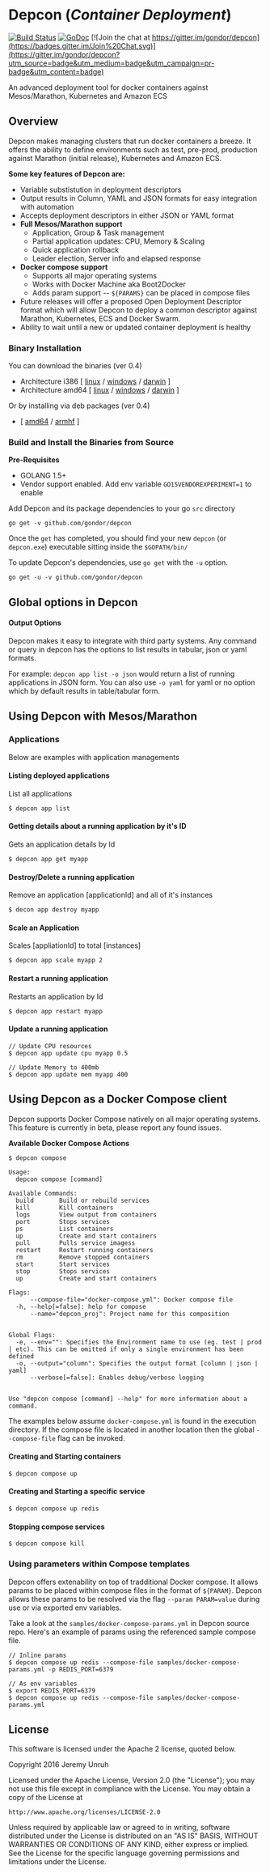 # Depcon (*Container Deployment*)

[![Build Status](https://travis-ci.org/gondor/depcon.svg)](https://travis-ci.org/gondor/depcon)  [![GoDoc](https://godoc.org/github.com/gondor/depcon?status.svg)](https://godoc.org/github.com/gondor/depcon) [![Join the chat at https://gitter.im/gondor/depcon](https://badges.gitter.im/Join%20Chat.svg)](https://gitter.im/gondor/depcon?utm_source=badge&utm_medium=badge&utm_campaign=pr-badge&utm_content=badge)

An advanced deployment tool for docker containers against Mesos/Marathon, Kubernetes and Amazon ECS

## Overview

Depcon makes managing clusters that run docker containers a breeze.  It offers the ability to define environments such as test, pre-prod, production against Marathon (initial release), Kubernetes and Amazon ECS.  

**Some key features of Depcon are:**
- Variable substistution in deployment descriptors
- Output results in Column, YAML and JSON formats for easy integration with automation
- Accepts deployment descriptors in either JSON or YAML format
- **Full Mesos/Marathon support**
  - Application, Group & Task management
  - Partial application updates: CPU, Memory & Scaling
  - Quick application rollback
  - Leader election, Server info and elapsed response
- **Docker compose support**
  - Supports all major operating systems
  - Works with Docker Machine aka Boot2Docker
  - Adds param support -- `${PARAMS}` can be placed in compose files
- Future releases will offer a proposed Open Deployment Descriptor format which will allow Depcon to deploy a common descriptor against Marathon, Kubernetes, ECS and Docker Swarm.
- Ability to wait until a new or updated container deployment is healthy

### Binary Installation

You can download the binaries (ver 0.4)

 * Architecture i386 [ [linux](https://dl.bintray.com//content/pacesys/utils/depcon_0.5_linux_386.tar.gz?direct) / [windows](https://dl.bintray.com//content/pacesys/utils/depcon_0.5_windows_386.zip?direct) / [darwin](https://dl.bintray.com//content/pacesys/utils/depcon_0.5_darwin_386.zip?direct) ]
 * Architecture amd64 [ [linux](https://dl.bintray.com//content/pacesys/utils/depcon_0.5_linux_amd64.tar.gz?direct) / [windows](https://dl.bintray.com//content/pacesys/utils/depcon_0.5_windows_amd64.zip?direct) / [darwin](https://dl.bintray.com//content/pacesys/utils/depcon_0.5_darwin_amd64.zip?direct) ]

Or by installing via deb packages (ver 0.4)

 * [ [amd64](https://dl.bintray.com//content/pacesys/utils/depcon_0.5_amd64.deb?direct) / [armhf](https://dl.bintray.com//content/pacesys/utils/depcon_0.5_armhf.deb?direct) ]


### Build and Install the Binaries from Source

**Pre-Requisites**
* GOLANG 1.5+
* Vendor support enabled.  Add env variable `GO15VENDOREXPERIMENT=1` to enable

Add Depcon and its package dependencies to your go `src` directory

    go get -v github.com/gondor/depcon

Once the `get` has completed, you should find your new `depcon` (or `depcon.exe`) executable sitting inside the `$GOPATH/bin/`

To update Depcon's dependencies, use `go get` with the `-u` option.

    go get -u -v github.com/gondor/depcon

## Global options in Depcon

#### Output Options

Depcon makes it easy to integrate with third party systems.  Any command or query in depcon has the options to list results in tabular, json or yaml formats.

For example:  `depcon app list -o json` would return a list of running applications in JSON form.  You can also use `-o yaml` for yaml or no option which by default results in table/tabular form.

## Using Depcon with Mesos/Marathon

### Applications

Below are examples with application managements

#### Listing deployed applications

List all applications

```
$ depcon app list
```

#### Getting details about a running application by it's ID

Gets an application details by Id

```
$ depcon app get myapp
```

#### Destroy/Delete a running application

Remove an application [applicationId] and all of it's instances

```
$ decon app destroy myapp
```

#### Scale an Application

Scales [appliationId] to total [instances]

```
$ depcon app scale myapp 2
```

#### Restart a running application

Restarts an application by Id

```
$ depcon app restart myapp
```

#### Update a running application

```
// Update CPU resources
$ depcon app update cpu myapp 0.5

// Update Memory to 400mb
$ depcon app update mem myapp 400
```

## Using Depcon as a Docker Compose client

Depcon supports Docker Compose natively on all major operating systems.  This feature is currently in beta, please report any found issues.

**Available Docker Compose Actions**

```
$ depcon compose

Usage:
  depcon compose [command]

Available Commands:
  build       Build or rebuild services
  kill        Kill containers
  logs        View output from containers
  port        Stops services
  ps          List containers
  up          Create and start containers
  pull        Pulls service imagess
  restart     Restart running containers
  rm          Remove stopped containers
  start       Start services
  stop        Stops services
  up          Create and start containers

Flags:
      --compose-file="docker-compose.yml": Docker compose file
  -h, --help[=false]: help for compose
      --name="depcon_proj": Project name for this composition


Global Flags:
  -e, --env="": Specifies the Environment name to use (eg. test | prod | etc). This can be omitted if only a single environment has been defined
  -o, --output="column": Specifies the output format [column | json | yaml]
      --verbose[=false]: Enables debug/verbose logging


Use "depcon compose [command] --help" for more information about a command.
```

The examples below assume `docker-compose.yml` is found in the execution directory.  If the compose file is located in another location then
the global `--compose-file` flag can be invoked.

#### Creating and Starting containers

```
$ depcon compose up
```

#### Creating and Starting a specific service

```
$ depcon compose up redis
```

#### Stopping compose services

```
$ depcon compose kill
```

### Using parameters within Compose templates

Depcon offers extenability on top of tradditional Docker compose.  It allows params to be placed within compose files in the format of `${PARAM}`.  Depcon allows these params to be resolved via the flag `--param PARAM=value` during use or via exported env variables.

Take a look at the `samples/docker-compose-params.yml` in Depcon source repo.  Here's an example of params using the referenced sample compose file.

```
// Inline params
$ depcon compose up redis --compose-file samples/docker-compose-params.yml -p REDIS_PORT=6379

// As env variables
$ export REDIS_PORT=6379
$ depcon compose up redis --compose-file samples/docker-compose-params.yml
```

## License

This software is licensed under the Apache 2 license, quoted below.

Copyright 2016 Jeremy Unruh

Licensed under the Apache License, Version 2.0 (the "License"); you may not
use this file except in compliance with the License. You may obtain a copy of
the License at

    http://www.apache.org/licenses/LICENSE-2.0

Unless required by applicable law or agreed to in writing, software
distributed under the License is distributed on an "AS IS" BASIS, WITHOUT
WARRANTIES OR CONDITIONS OF ANY KIND, either express or implied. See the
License for the specific language governing permissions and limitations under
the License.
